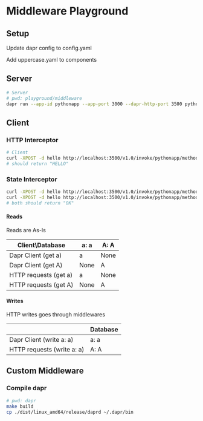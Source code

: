 # Middleware Playground

## Setup
Update dapr config to config.yaml

Add uppercase.yaml to components

## Server

```bash
# Server
# pwd: playground/middleware
dapr run --app-id pythonapp --app-port 3000 --dapr-http-port 3500 python3 app.py
```


## Client

### HTTP Interceptor
```bash
# Client
curl -XPOST -d hello http://localhost:3500/v1.0/invoke/pythonapp/method/echo
# should return "HELLO"
```

### State Interceptor
```bash
curl -XPOST -d hello http://localhost:3500/v1.0/invoke/pythonapp/method/state1
curl -XPOST -d hello http://localhost:3500/v1.0/invoke/pythonapp/method/state2
# both should return "OK"
```

#### Reads
Reads are As-Is

| Client\Database       | a: a | A: A |
|-----------------------|------|------|
| Dapr Client (get a)   | a    | None |
| Dapr Client (get A)   | None | A    |
| HTTP requests (get a) | a    | None |
| HTTP requests (get A) | None | A    |

#### Writes
HTTP writes goes through middlewares

|                            | Database |
|----------------------------|----------|
| Dapr Client (write a: a)   | a: a     |
| HTTP requests (write a: a) | A: A     |


## Custom Middleware

### Compile dapr
```bash
# pwd: dapr
make build
cp ./dist/linux_amd64/release/daprd ~/.dapr/bin
```